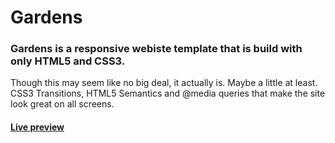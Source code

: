 # Gardens

### Gardens is a responsive webiste template that is build with only HTML5 and CSS3. 

Though this may seem like no big deal, it actually is. Maybe a little at least. CSS3 Transitions, HTML5 Semantics and @media queries that make the site look great on all screens.

#### [Live preview](http://mkupiniak.github.io/Gardens_template/)
